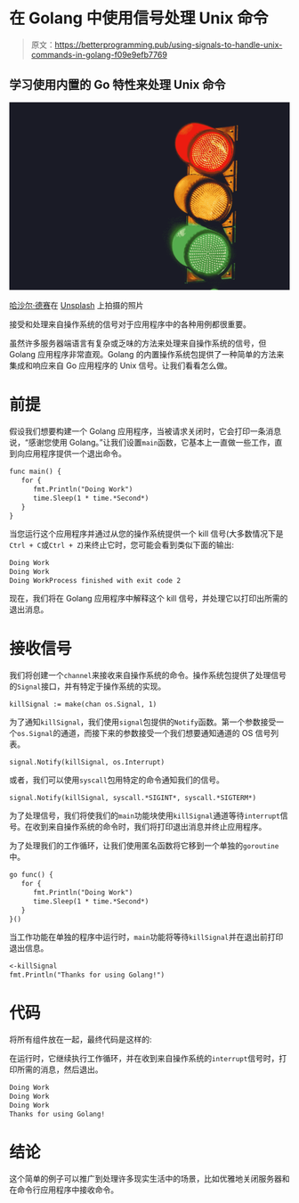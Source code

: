 # 在 Golang 中使用信号处理 Unix 命令

> 原文：<https://betterprogramming.pub/using-signals-to-handle-unix-commands-in-golang-f09e9efb7769>

## 学习使用内置的 Go 特性来处理 Unix 命令

![](img/f8ceecdd9ba74a7aa5303203b95caf32.png)

[哈沙尔·德赛](https://unsplash.com/@harshaldesai?utm_source=unsplash&utm_medium=referral&utm_content=creditCopyText)在 [Unsplash](https://unsplash.com/s/photos/signal?utm_source=unsplash&utm_medium=referral&utm_content=creditCopyText) 上拍摄的照片

接受和处理来自操作系统的信号对于应用程序中的各种用例都很重要。

虽然许多服务器端语言有复杂或乏味的方法来处理来自操作系统的信号，但 Golang 应用程序非常直观。Golang 的内置操作系统包提供了一种简单的方法来集成和响应来自 Go 应用程序的 Unix 信号。让我们看看怎么做。

# 前提

假设我们想要构建一个 Golang 应用程序，当被请求关闭时，它会打印一条消息说，“感谢您使用 Golang。”让我们设置`main`函数，它基本上一直做一些工作，直到向应用程序提供一个退出命令。

```
func main() {
   for {
      fmt.Println("Doing Work")
      time.Sleep(1 * time.*Second*)
   }
}
```

当您运行这个应用程序并通过从您的操作系统提供一个 kill 信号(大多数情况下是`Ctrl + C`或`Ctrl + Z`)来终止它时，您可能会看到类似下面的输出:

```
Doing Work
Doing Work
Doing WorkProcess finished with exit code 2
```

现在，我们将在 Golang 应用程序中解释这个 kill 信号，并处理它以打印出所需的退出消息。

# 接收信号

我们将创建一个`channel`来接收来自操作系统的命令。操作系统包提供了处理信号的`Signal`接口，并有特定于操作系统的实现。

```
killSignal := make(chan os.Signal, 1)
```

为了通知`killSignal`，我们使用`signal`包提供的`Notify`函数。第一个参数接受一个`os.Signal`的通道，而接下来的参数接受一个我们想要通知通道的 OS 信号列表。

```
signal.Notify(killSignal, os.Interrupt)
```

或者，我们可以使用`syscall`包用特定的命令通知我们的信号。

```
signal.Notify(killSignal, syscall.*SIGINT*, syscall.*SIGTERM*)
```

为了处理信号，我们将使我们的`main`功能块使用`killSignal`通道等待`interrupt`信号。在收到来自操作系统的命令时，我们将打印退出消息并终止应用程序。

为了处理我们的工作循环，让我们使用匿名函数将它移到一个单独的`goroutine`中。

```
go func() {
   for {
      fmt.Println("Doing Work")
      time.Sleep(1 * time.*Second*)
   }
}()
```

当工作功能在单独的程序中运行时，`main`功能将等待`killSignal`并在退出前打印退出信息。

```
<-killSignal
fmt.Println("Thanks for using Golang!")
```

# 代码

将所有组件放在一起，最终代码是这样的:

在运行时，它继续执行工作循环，并在收到来自操作系统的`interrupt`信号时，打印所需的消息，然后退出。

```
Doing Work
Doing Work
Doing Work
Thanks for using Golang!
```

# 结论

这个简单的例子可以推广到处理许多现实生活中的场景，比如优雅地关闭服务器和在命令行应用程序中接收命令。